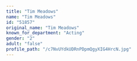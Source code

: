 ```yaml
---
title: "Tim Meadows"
name: "Tim Meadows"
id: "51857"
original_name: "Tim Meadows"
known_for_department: "Acting"
gender: "2"
adult: "false"
profile_path: "/c7NvUYdkUDRnPDpmQgyXIG4HrcN.jpg"
---
```

